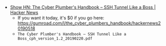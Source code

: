 - [Show HN: The Cyber Plumber's Handbook – SSH Tunnel Like a Boss | Hacker News](https://news.ycombinator.com/item?id=19946941)
  - If you want it today, it's $0 if you go here: https://gumroad.com/l/the_cyber_plumbers_handbook/hackernews20190518
  - `The Cyber Plumber's Handbook – SSH Tunnel Like a Boss_cph_version_1.2_20190220.pdf`
